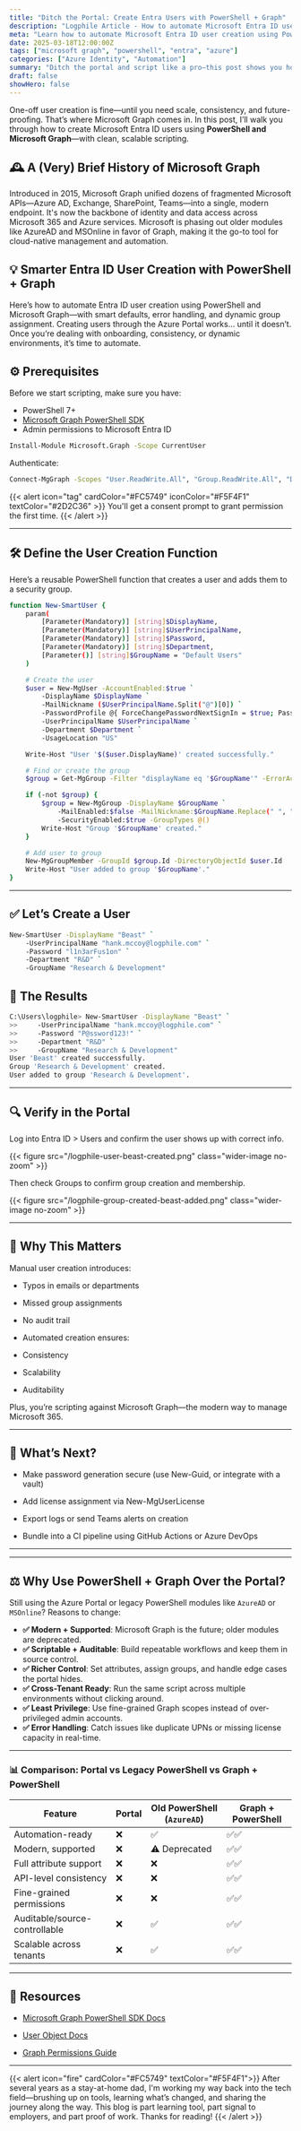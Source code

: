 ```yaml
---
title: "Ditch the Portal: Create Entra Users with PowerShell + Graph"
description: "Logphile Article - How to automate Microsoft Entra ID user creation with Powershell and Microsoft Graph."
meta: "Learn how to automate Microsoft Entra ID user creation using PowerShell and Microsoft Graph. Skip the portal, reduce human error, and scale identity management."
date: 2025-03-18T12:00:00Z
tags: ["microsoft graph", "powershell", "entra", "azure"]
categories: ["Azure Identity", "Automation"]
summary: "Ditch the portal and script like a pro—this post shows you how to create Entra ID users with PowerShell and Microsoft Graph for smarter, faster, mistake-free identity management."
draft: false
showHero: false
---
```


One-off user creation is fine—until you need scale, consistency, and future-proofing. That’s where Microsoft Graph comes in. In this post, I’ll walk you through how to create Microsoft Entra ID users using **PowerShell and Microsoft Graph**—with clean, scalable scripting.

## 🕰️ A (Very) Brief History of Microsoft Graph
Introduced in 2015, Microsoft Graph unified dozens of fragmented Microsoft APIs—Azure AD, Exchange, SharePoint, Teams—into a single, modern endpoint. It's now the backbone of identity and data access across Microsoft 365 and Azure services. Microsoft is phasing out older modules like AzureAD and MSOnline in favor of Graph, making it the go-to tool for cloud-native management and automation.

## 💡 Smarter Entra ID User Creation with PowerShell + Graph

Here’s how to automate Entra ID user creation using PowerShell and Microsoft Graph—with smart defaults, error handling, and dynamic group assignment. Creating users through the Azure Portal works... until it doesn’t. Once you’re dealing with onboarding, consistency, or dynamic environments, it’s time to automate. 

## ⚙️ Prerequisites

Before we start scripting, make sure you have:

- PowerShell 7+
- [Microsoft Graph PowerShell SDK](https://learn.microsoft.com/en-us/powershell/microsoftgraph/installation)
- Admin permissions to Microsoft Entra ID

```bash
Install-Module Microsoft.Graph -Scope CurrentUser
```

Authenticate:

```bash
Connect-MgGraph -Scopes "User.ReadWrite.All", "Group.ReadWrite.All", "Directory.Read.All"
```

{{< alert icon="tag" cardColor="#FC5749" iconColor="#F5F4F1" textColor="#2D2C36" >}}
You'll get a consent prompt to grant permission the first time.
{{< /alert >}}

---

## 🛠️ Define the User Creation Function

Here’s a reusable PowerShell function that creates a user and adds them to a security group.

```bash
function New-SmartUser {
    param(
        [Parameter(Mandatory)] [string]$DisplayName,
        [Parameter(Mandatory)] [string]$UserPrincipalName,
        [Parameter(Mandatory)] [string]$Password,
        [Parameter(Mandatory)] [string]$Department,
        [Parameter()] [string]$GroupName = "Default Users"
    )

    # Create the user
    $user = New-MgUser -AccountEnabled:$true `
        -DisplayName $DisplayName `
        -MailNickname ($UserPrincipalName.Split("@")[0]) `
        -PasswordProfile @{ ForceChangePasswordNextSignIn = $true; Password = $Password } `
        -UserPrincipalName $UserPrincipalName `
        -Department $Department `
        -UsageLocation "US"

    Write-Host "User '$($user.DisplayName)' created successfully."

    # Find or create the group
    $group = Get-MgGroup -Filter "displayName eq '$GroupName'" -ErrorAction SilentlyContinue

    if (-not $group) {
        $group = New-MgGroup -DisplayName $GroupName `
            -MailEnabled:$false -MailNickname:$GroupName.Replace(" ", "") `
            -SecurityEnabled:$true -GroupTypes @()
        Write-Host "Group '$GroupName' created."
    }

    # Add user to group
    New-MgGroupMember -GroupId $group.Id -DirectoryObjectId $user.Id
    Write-Host "User added to group '$GroupName'."
}
```

---

## ✅ Let’s Create a User

```bash
New-SmartUser -DisplayName "Beast" `
    -UserPrincipalName "hank.mccoy@logphile.com" `
    -Password "l1n3arFus1on" `
    -Department "R&D" `
    -GroupName "Research & Development"
```

## :scroll: The Results 

```bash
C:\Users\logphile> New-SmartUser -DisplayName "Beast" `
>>     -UserPrincipalName "hank.mccoy@logphile.com" `
>>     -Password "P@ssword123!" `
>>     -Department "R&D" `
>>     -GroupName "Research & Development"
User 'Beast' created successfully.
Group 'Research & Development' created.
User added to group 'Research & Development'.
```

---

## 🔍 Verify in the Portal

Log into Entra ID > Users and confirm the user shows up with correct info.

{{< figure src="/logphile-user-beast-created.png" class="wider-image no-zoom" >}}

Then check Groups to confirm group creation and membership.

{{< figure src="/logphile-group-created-beast-added.png" class="wider-image no-zoom" >}}

---

## 🧠 Why This Matters

Manual user creation introduces:

* Typos in emails or departments

* Missed group assignments

* No audit trail

* Automated creation ensures:

* Consistency

* Scalability

* Auditability

Plus, you’re scripting against Microsoft Graph—the modern way to manage Microsoft 365.

---

## 🚀 What’s Next?

* Make password generation secure (use New-Guid, or integrate with a vault)

* Add license assignment via New-MgUserLicense

* Export logs or send Teams alerts on creation

* Bundle into a CI pipeline using GitHub Actions or Azure DevOps

<hr>

---

## ⚖️ Why Use PowerShell + Graph Over the Portal?

Still using the Azure Portal or legacy PowerShell modules like `AzureAD` or `MSOnline`? Reasons to change:

- **✅ Modern + Supported**: Microsoft Graph is the future; older modules are deprecated.
- **✅ Scriptable + Auditable**: Build repeatable workflows and keep them in source control.
- **✅ Richer Control**: Set attributes, assign groups, and handle edge cases the portal hides.
- **✅ Cross-Tenant Ready**: Run the same script across multiple environments without clicking around.
- **✅ Least Privilege**: Use fine-grained Graph scopes instead of over-privileged admin accounts.
- **✅ Error Handling**: Catch issues like duplicate UPNs or missing license capacity in real-time.

---

### 📊 Comparison: Portal vs Legacy PowerShell vs Graph + PowerShell

| Feature                         | Portal | Old PowerShell (`AzureAD`) | Graph + PowerShell |
|-------------------------------|--------|-----------------------------|---------------------|
| Automation-ready              | ❌     | ✅                          | ✅✅                |
| Modern, supported             | ❌     | ⚠️ Deprecated               | ✅✅                |
| Full attribute support        | ❌     | ❌                          | ✅✅                |
| API-level consistency         | ❌     | ❌                          | ✅✅                |
| Fine-grained permissions      | ❌     | ❌                          | ✅✅                |
| Auditable/source-controllable | ❌     | ✅                          | ✅✅                |
| Scalable across tenants       | ❌     | ✅                          | ✅✅                |

---

## 📎 Resources

* [Microsoft Graph PowerShell SDK Docs](https://learn.microsoft.com/en-us/powershell/microsoftgraph/overview)

* [User Object Docs](https://learn.microsoft.com/en-us/graph/api/resources/user)

* [Graph Permissions Guide](https://learn.microsoft.com/en-us/graph/permissions-reference)

---

{{< alert icon="fire" cardColor="#FC5749" textColor="#F5F4F1">}}
After several years as a stay-at-home dad, I'm working my way back into the tech field—brushing up on tools, learning what’s changed, and sharing the journey along the way. This blog is part learning tool, part signal to employers, and part proof of work. Thanks for reading!
{{< /alert >}}